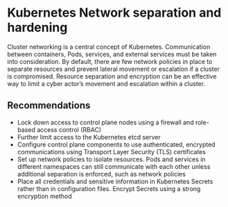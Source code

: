 # Kubernetes Network separation and hardening

Cluster networking is a central concept of Kubernetes. Communication between
containers, Pods, services, and external services must be taken into consideration. By
default, there are few network policies in place to separate resources and prevent
lateral movement or escalation if a cluster is compromised. Resource separation and
encryption can be an effective way to limit a cyber actor’s movement and escalation
within a cluster.

## Recommendations

 - Lock down access to control plane nodes using a firewall and role-based
   access control (RBAC)
 - Further limit access to the Kubernetes etcd server
 - Configure control plane components to use authenticated, encrypted
   communications using Transport Layer Security (TLS) certificates
 - Set up network policies to isolate resources. Pods and services in different
   namespaces can still communicate with each other unless additional
   separation is enforced, such as network policies
 - Place all credentials and sensitive information in Kubernetes Secrets
   rather than in configuration files. Encrypt Secrets using a strong
   encryption method
